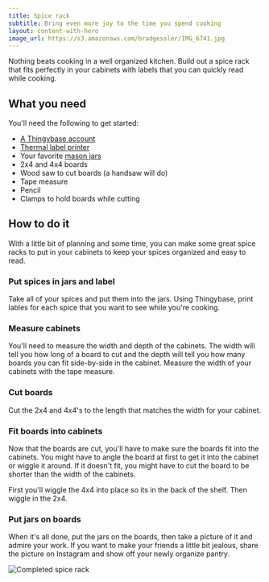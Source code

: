 ```yaml
---
title: Spice rack
subtitle: Bring even more joy to the time you spend cooking
layout: content-with-hero
image_url: https://s3.amazonaws.com/bradgessler/IMG_6741.jpg
---
```


Nothing beats cooking in a well organized kitchen. Build out a spice rack that fits perfectly in your cabinets with labels that you can quickly read while cooking.

## What you need

You'll need the following to get started:

* [A Thingybase account](/launch)
* [Thermal label printer](/help/printers)
* Your favorite [mason jars](https://www.amazon.com/s?k=mason+jars)
* 2x4 and 4x4 boards
* Wood saw to cut boards (a handsaw will do)
* Tape measure
* Pencil
* Clamps to hold boards while cutting

## How to do it

With a little bit of planning and some time, you can make some great spice racks to put in your cabinets to keep your spices organized and easy to read.

### Put spices in jars and label

Take all of your spices and put them into the jars. Using Thingybase, print lables for each spice that you want to see while you're cooking.

### Measure cabinets

You'll need to measure the width and depth of the cabinets. The width will tell you how long of a board to cut and the depth will tell you how many boards you can fit side-by-side in the cabinet. Measure the width of your cabinets with the tape measure.

### Cut boards

Cut the 2x4 and 4x4's to the length that matches the width for your cabinet.

### Fit boards into cabinets

Now that the boards are cut, you'll have to make sure the boards fit into the cabinets. You might have to angle the board at first to get it into the cabinet or wiggle it around. If it doesn't fit, you might have to cut the board to be shorter than the width of the cabinets.

First you'll wiggle the 4x4 into place so its in the back of the shelf. Then wiggle in the 2x4.

### Put jars on boards

When it's all done, put the jars on the boards, then take a picture of it and admire your work. If you want to make your friends a little bit jealous, share the picture on Instagram and show off your newly organize pantry.

![Completed spice rack](https://s3.amazonaws.com/bradgessler/IMG_6741.jpg)
